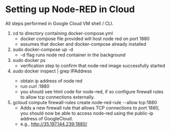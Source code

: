 # Setting up Node-RED in Cloud
All steps performed in Google Cloud VM shell / CLI.

1. cd to directory containing docker-compose.yml 
	* docker compose file provided will host node red on port 1880
	* assumes that docker and docker-compose already installed
2. sudo docker-compose up -d 
	* -d flag runs node red container in the background
3. sudo docker ps 
	* verification step to confirm that node-red image successfully started
4. sudo docker inspect <container-id> | grep IPAddress
	* obtain ip address of node red 
	* run curl <ip address>:1880
	* you should see html code for node-red, if so configure firewall rules to allow tcp connections externally.
5. gcloud compute firewall-rules create node-red-rule --allow tcp:1880
	* Adds a new firewall rule that allows TCP connections to port 1880, you should now be able to access node-red using the public-ip address of GoogleCloud.
	* e.g., http://35.197.144.239:1880/

